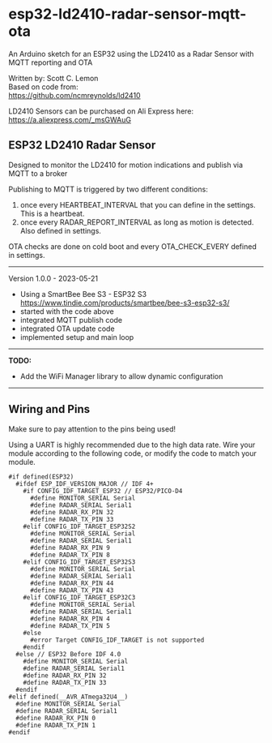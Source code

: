 # esp32-ld2410-radar-sensor-mqtt-ota
An Arduino sketch for an ESP32 using the LD2410 as a Radar Sensor with MQTT reporting and OTA

Written by: Scott C. Lemon  
Based on code from:  
         https://github.com/ncmreynolds/ld2410

LD2410 Sensors can be purchased on Ali Express here:  https://a.aliexpress.com/_msGWAuG

## ESP32 LD2410 Radar Sensor

Designed to monitor the LD2410 for motion indications and publish via MQTT to a broker

Publishing to MQTT is triggered by two different conditions:
 1. once every HEARTBEAT_INTERVAL that you can define in the settings.  This is a heartbeat.
 2. once every RADAR_REPORT_INTERVAL as long as motion is detected. Also defined in settings.

OTA checks are done on cold boot and every OTA_CHECK_EVERY defined in settings.

---

Version 1.0.0 - 2023-05-21
 - Using a SmartBee Bee S3 - ESP32 S3
     https://www.tindie.com/products/smartbee/bee-s3-esp32-s3/
 - started with the code above
 - integrated MQTT publish code
 - integrated OTA update code
 - implemented setup and main loop

---

**TODO:**  
  - Add the WiFi Manager library to allow dynamic configuration
   
---

## **Wiring and Pins**  
Make sure to pay attention to the pins being used!

Using a UART is highly recommended due to the high data rate.  Wire your module according to the
following code, or modify the code to match your module.

```
#if defined(ESP32)
  #ifdef ESP_IDF_VERSION_MAJOR // IDF 4+
    #if CONFIG_IDF_TARGET_ESP32 // ESP32/PICO-D4
      #define MONITOR_SERIAL Serial
      #define RADAR_SERIAL Serial1
      #define RADAR_RX_PIN 32
      #define RADAR_TX_PIN 33
    #elif CONFIG_IDF_TARGET_ESP32S2
      #define MONITOR_SERIAL Serial
      #define RADAR_SERIAL Serial1
      #define RADAR_RX_PIN 9
      #define RADAR_TX_PIN 8
    #elif CONFIG_IDF_TARGET_ESP32S3
      #define MONITOR_SERIAL Serial
      #define RADAR_SERIAL Serial1
      #define RADAR_RX_PIN 44
      #define RADAR_TX_PIN 43
    #elif CONFIG_IDF_TARGET_ESP32C3
      #define MONITOR_SERIAL Serial
      #define RADAR_SERIAL Serial1
      #define RADAR_RX_PIN 4
      #define RADAR_TX_PIN 5
    #else 
      #error Target CONFIG_IDF_TARGET is not supported
    #endif
  #else // ESP32 Before IDF 4.0
    #define MONITOR_SERIAL Serial
    #define RADAR_SERIAL Serial1
    #define RADAR_RX_PIN 32
    #define RADAR_TX_PIN 33
  #endif
#elif defined(__AVR_ATmega32U4__)
  #define MONITOR_SERIAL Serial
  #define RADAR_SERIAL Serial1
  #define RADAR_RX_PIN 0
  #define RADAR_TX_PIN 1
#endif
```
